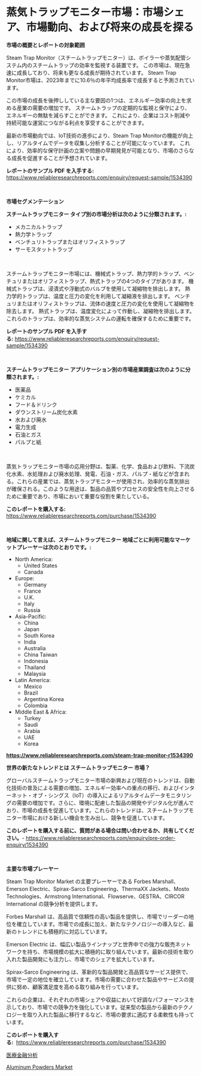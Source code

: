 <p><h1>蒸気トラップモニター市場：市場シェア、市場動向、および将来の成長を探る</h1></p><p><strong>市場の概要とレポートの対象範囲</strong></p>
<p><p>Steam Trap Monitor（スチームトラップモニター）は、ボイラーや蒸気配管システム内のスチームトラップの効率を監視する装置です。 この市場は、現在急速に成長しており、将来も更なる成長が期待されています。 Steam Trap Monitor市場は、2023年までに10.6％の年平均成長率で成長すると予測されています。</p><p>この市場の成長を後押ししている主な要因の1つは、エネルギー効率の向上を求める産業の需要の増加です。 スチームトラップの定期的な監視と保守により、エネルギーの無駄を減らすことができます。 これにより、企業はコスト削減や持続可能な運営につながる利点を享受することができます。</p><p>最新の市場動向では、IoT技術の進歩により、Steam Trap Monitorの機能が向上し、リアルタイムでデータを収集し分析することが可能になっています。 これにより、効率的な保守計画の立案や問題の早期発見が可能となり、市場のさらなる成長を促進することが予想されています。</p></p>
<p><strong>レポートのサンプル PDF を入手する:</strong> <a href="https://www.reliableresearchreports.com/enquiry/request-sample/1534390">https://www.reliableresearchreports.com/enquiry/request-sample/1534390</a></p>
<p>&nbsp;</p>
<p><strong>市場セグメンテーション</strong></p>
<p><strong>スチームトラップモニター タイプ別の市場分析は次のように分類されます。:</strong></p>
<p><ul><li>メカニカルトラップ</li><li>熱力学トラップ</li><li>ベンチュリトラップまたはオリフィストラップ</li><li>サーモスタットトラップ</li></ul></p>
<p>&nbsp;</p>
<p><p>スチームトラップモニター市場には、機械式トラップ、熱力学的トラップ、ベンチュリまたはオリフィストラップ、熱式トラップの4つのタイプがあります。 機械式トラップは、浸漬式や浮動式のバルブを使用して凝縮物を排出します。 熱力学的トラップは、温度と圧力の変化を利用して凝縮液を排出します。 ベンチュリまたはオリフィストラップは、流体の速度と圧力の変化を使用して凝縮物を除去します。 熱式トラップは、温度変化によって作動し、凝縮物を排出します。これらのトラップは、効率的な蒸気システムの運転を確保するために重要です。</p></p>
<p><strong>レポートのサンプル PDF を入手する:</strong>&nbsp;<a href="https://www.reliableresearchreports.com/enquiry/request-sample/1534390">https://www.reliableresearchreports.com/enquiry/request-sample/1534390</a></p>
<p>&nbsp;</p>
<p><strong> スチームトラップモニター アプリケーション別の市場産業調査は次のように分類されます。:</strong></p>
<p><ul><li>医薬品</li><li>ケミカル</li><li>フード＆ドリンク</li><li>ダウンストリーム炭化水素</li><li>水および廃水</li><li>電力生成</li><li>石油とガス</li><li>パルプと紙</li></ul></p>
<p>&nbsp;</p>
<p><p>蒸気トラップモニター市場の応用分野は、製薬、化学、食品および飲料、下流炭化水素、水処理および廃水処理、発電、石油・ガス、パルプ・紙などが含まれる。これらの産業では、蒸気トラップモニターが使用され、効率的な蒸気排出が確保される。このような用途は、製品の品質やプロセスの安全性を向上させるために重要であり、市場において重要な役割を果たしている。</p></p>
<p><strong>このレポートを購入する:</strong>&nbsp; <a href="https://www.reliableresearchreports.com/purchase/1534390">https://www.reliableresearchreports.com/purchase/1534390</a></p>
<p>&nbsp;</p>
<p><strong>地域に関して言えば、スチームトラップモニター 地域ごとに利用可能なマーケットプレーヤーは次のとおりです。:</strong></p>
<p><ul>
    <li>
        North America:
        <ul>
            <li>United States</li>
            <li>Canada</li>
        </ul>
    </li>
    <li>
        Europe:
        <ul>
            <li>Germany</li>
            <li>France</li>
            <li>U.K.</li>
            <li>Italy</li>
            <li>Russia</li>
        </ul>
    </li>
    <li>
        Asia-Pacific:
        <ul>
            <li>China</li>
            <li>Japan</li>
            <li>South Korea</li>
            <li>India</li>
            <li>Australia</li>
            <li>China Taiwan</li>
            <li>Indonesia</li>
            <li>Thailand</li>
            <li>Malaysia</li>
        </ul>
    </li>
    <li>
        Latin America:
        <ul>
            <li>Mexico</li>
            <li>Brazil</li>
            <li>Argentina Korea</li>
            <li>Colombia</li>
        </ul>
    </li>
    <li>
        Middle East & Africa:
        <ul>
            <li>Turkey</li>
            <li>Saudi</li>
            <li>Arabia</li>
            <li>UAE</li>
            <li>Korea</li>
        </ul>
    </li>
    </ul></p>
<p><strong><a href="https://www.reliableresearchreports.com/steam-trap-monitor-r1534390">https://www.reliableresearchreports.com/steam-trap-monitor-r1534390</a></strong>&nbsp;</p>
<p><strong>世界の新たなトレンドとは スチームトラップモニター 市場？</strong></p>
<p><p>グローバルスチームトラップモニター市場の新興および現在のトレンドは、自動化技術の普及による需要の増加、エネルギー効率への重点の移行、およびインターネット・オブ・シングス（IoT）の導入によるリアルタイムデータモニタリングの需要の増加です。さらに、環境に配慮した製品の開発やデジタル化が進んでおり、市場の成長を促進しています。これらのトレンドは、スチームトラップモニター市場における新しい機会を生み出し、競争を促進しています。</p></p>
<p><strong>このレポートを購入する前に、質問がある場合は問い合わせるか、共有してください。</strong>- <a href="https://www.reliableresearchreports.com/enquiry/pre-order-enquiry/1534390">https://www.reliableresearchreports.com/enquiry/pre-order-enquiry/1534390</a></p>
<p>&nbsp;</p>
<p><strong>主要な市場プレーヤー</strong></p>
<p><p>Steam Trap Monitor Market の主要プレーヤーである Forbes Marshall、Emerson Electric、Spirax-Sarco Engineering、ThermaXX Jackets、Mosto Technologies、Armstrong International、Flowserve、GESTRA、CIRCOR International の競争分析を提供します。</p><p>Forbes Marshall は、高品質で信頼性の高い製品を提供し、市場でリーダーの地位を確立しています。市場での成長に加え、新たなテクノロジーの導入など、最新のトレンドにも積極的に対応しています。</p><p>Emerson Electric は、幅広い製品ラインナップと世界中での強力な販売ネットワークを持ち、市場規模の拡大に積極的に取り組んでいます。最新の技術を取り入れた製品開発にも注力し、市場でのシェアを拡大しています。</p><p>Spirax-Sarco Engineering は、革新的な製品開発と高品質なサービス提供で、市場で一定の地位を確立しています。市場の需要に合わせた製品やサービスの提供に努め、顧客満足度を高める取り組みを行っています。</p><p>これらの企業は、それぞれの市場シェアや収益において好調なパフォーマンスを示しており、市場での競争力を強化しています。従来型の製品から最新のテクノロジーを取り入れた製品に移行するなど、市場の要求に適応する柔軟性も持っています。</p></p>
<p><strong>このレポートを購入する:</strong>&nbsp;&nbsp;<a href="https://www.reliableresearchreports.com/purchase/1534390">https://www.reliableresearchreports.com/purchase/1534390</a></p>
<p><p><a href="https://medium.com/@thomassandoval55/%E3%83%98%E3%83%AB%E3%82%B9%E3%82%B1%E3%82%A2%E9%87%91%E8%9E%8D%E3%82%A2%E3%83%8A%E3%83%AA%E3%83%86%E3%82%A3%E3%82%AF%E3%82%B9%E5%B8%82%E5%A0%B4%E3%81%AE%E8%A6%8F%E6%A8%A1-%E5%B8%82%E5%A0%B4%E3%81%AE%E5%B1%95%E6%9C%9B%E3%81%A8%E5%B8%82%E5%A0%B4%E4%BA%88%E6%B8%AC-2024%E5%B9%B4%E3%81%8B%E3%82%892031%E5%B9%B4-a3cf39dddb82">医療金融分析</a></p><p><a href="https://noble-drawer-34c.notion.site/Aluminum-Powders-Market-Insights-Market-Players-and-Forecast-Till-2031-f760589316424c119ed1fa3337a5077e">Aluminum Powders Market</a></p></p>